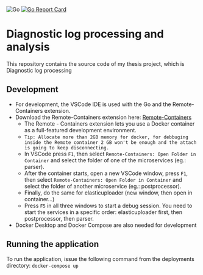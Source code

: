 ![Go](https://github.com/kozgot/go-log-processing/workflows/Go/badge.svg)
[![Go Report Card](https://goreportcard.com/badge/github.com/kozgot/go-log-processing)](https://goreportcard.com/report/github.com/kozgot/go-log-processing)

# Diagnostic log processing and analysis

This repository contains the source code of my thesis project, which is Diagnostic log processing

## Development
* For development, the VSCode IDE is used with the Go and the Remote-Containers extension.
* Download the Remote-Containers extension here: [Remote-Containers](https://marketplace.visualstudio.com/items?itemName=ms-vscode-remote.remote-containers)
   - The Remote - Containers extension lets you use a Docker container as a full-featured development environment.
   - `Tip: Allocate more than 2GB memory for docker, for debbuging inside the Remote container 2 GB won't be enough and the attach is going to keep disconnecting. `
   - In VSCode press `F1`, then select ```Remote-Containers: Open Folder in Container``` and select the folder of one of the microservices (eg.: parser).
   - After the container starts, open a new VSCode window, press `F1`, then select ```Remote-Containers: Open Folder in Container``` and select the folder of another microservice (eg.: postprocessor). 
   - Finally, do the same for elasticuploader (new window, then open in container...)
   - Press `F5` in all three windows to start a debug session. You need to start the services in a specific order: elasticuploader first, then postprocessor, then parser.
* Docker Desktop and Docker Compose are also needed for development

## Running the application
To run the application, issue the following command from the deployments directory:
`docker-compose up`
